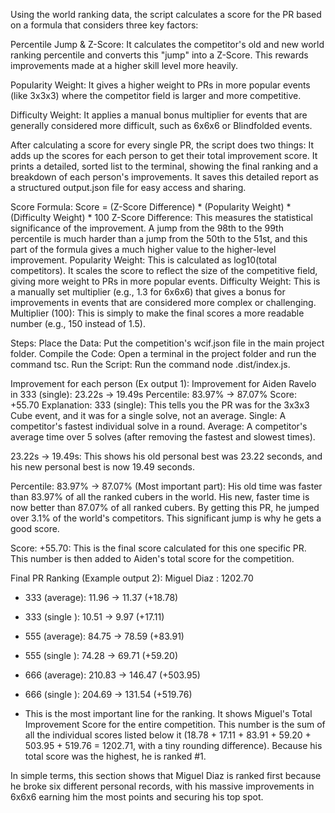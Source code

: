 Using the world ranking data, the script calculates a score for the PR based on a formula that considers three key factors:

Percentile Jump & Z-Score: It calculates the competitor's old and new world ranking percentile and converts this "jump" into a Z-Score. This rewards improvements made at a higher skill level more heavily.

Popularity Weight: It gives a higher weight to PRs in more popular events (like 3x3x3) where the competitor field is larger and more competitive.

Difficulty Weight: It applies a manual bonus multiplier for events that are generally considered more difficult, such as 6x6x6 or Blindfolded events.

After calculating a score for every single PR, the script does two things:
It adds up the scores for each person to get their total improvement score.
It prints a detailed, sorted list to the terminal, showing the final ranking and a breakdown of each person's improvements.
It saves this detailed report as a structured output.json file for easy access and sharing.



Score Formula:
Score = (Z-Score Difference) * (Popularity Weight) * (Difficulty Weight) * 100
Z-Score Difference: This measures the statistical significance of the improvement. A jump from the 98th to the 99th percentile is much harder than a jump from the 50th to the 51st, and this part of the formula gives a much higher value to the higher-level improvement.
Popularity Weight: This is calculated as log10(total competitors). It scales the score to reflect the size of the competitive field, giving more weight to PRs in more popular events.
Difficulty Weight: This is a manually set multiplier (e.g., 1.3 for 6x6x6) that gives a bonus for improvements in events that are considered more complex or challenging.
Multiplier (100): This is simply to make the final scores a more readable number (e.g., 150 instead of 1.5).


Steps:
Place the Data: Put the competition's wcif.json file in the main project folder.
Compile the Code: Open a terminal in the project folder and run the command tsc.
Run the Script: Run the command node .dist/index.js. 



Improvement for each person (Ex output 1):
Improvement for Aiden Ravelo in 333 (single):
  23.22s -> 19.49s
  Percentile: 83.97% -> 87.07%
  Score: +55.70
Explanation:
333 (single): This tells you the PR was for the 3x3x3 Cube event, and it was for a single solve, not an average.
Single: A competitor's fastest individual solve in a round.
Average: A competitor's average time over 5 solves (after removing the fastest and slowest times).

23.22s -> 19.49s: This shows his old personal best was 23.22 seconds, and his new personal best is now 19.49 seconds.

Percentile: 83.97% -> 87.07% (Most important part): 
His old time was faster than 83.97% of all the ranked cubers in the world.
His new, faster time is now better than 87.07% of all ranked cubers.
By getting this PR, he jumped over 3.1% of the world's competitors. This significant jump is why he gets a good score.

Score: +55.70: This is the final score calculated for this one specific PR. This number is then added to Aiden's total score for the competition.



Final PR Ranking (Example output 2):
Miguel Diaz               : 1202.70
  - 333     (average): 11.96 -> 11.37 (+18.78)
  - 333     (single ): 10.51 -> 9.97 (+17.11)
  - 555     (average): 84.75 -> 78.59 (+83.91)
  - 555     (single ): 74.28 -> 69.71 (+59.20)
  - 666     (average): 210.83 -> 146.47 (+503.95)
  - 666     (single ): 204.69 -> 131.54 (+519.76)

- This is the most important line for the ranking. It shows Miguel's Total Improvement Score for the entire competition. This number is the sum of all the individual scores listed below it (18.78 + 17.11 + 83.91 + 59.20 + 503.95 + 519.76 = 1202.71, with a tiny rounding difference). Because his total score was the highest, he is ranked #1.

In simple terms, this section shows that Miguel Diaz is ranked first because he broke six different personal records, with his massive improvements in 6x6x6 earning him the most points and securing his top spot.
